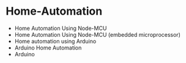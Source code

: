# Home-Automation
* Home Automation Using Node-MCU
* Home Automation Using Node-MCU (embedded microprocessor)
* Home automation using Arduino
* Arduino Home Automation
* Arduino

